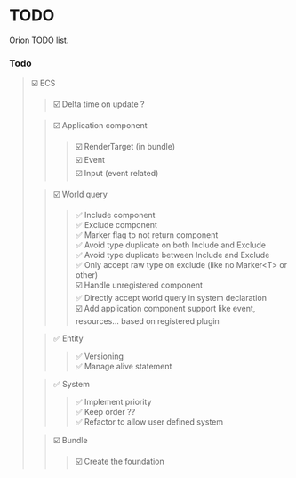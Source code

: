 # TODO

Orion TODO list.

### Todo

> ☑️ ECS
>> ☑️ Delta time on update ?
> 
>> ☑️ Application component
>>> ☑️ RenderTarget (in bundle) \
    ☑️ Event \
    ☑️ Input (event related)
> 
>> ☑️ World query
>>> ✅ Include component \
    ✅ Exclude component \
    ✅ Marker flag to not return component \
    ✅ Avoid type duplicate on both Include and Exclude \
    ✅ Avoid type duplicate between Include and Exclude \
    ✅ Only accept raw type on exclude (like no Marker\<T> or other) \
    ☑️ Handle unregistered component \
    ✅ Directly accept world query in system declaration \
    ☑️ Add application component support like event, resources... based on registered plugin 
> 
>> ✅️ Entity
>>> ✅️ Versioning \
    ✅️ Manage alive statement 
>
>> ✅️ System
>>> ✅️ Implement priority \
    ✅️ Keep order ?? \
    ✅️ Refactor to allow user defined system
> 
>> ☑️ Bundle
>>> ☑️ Create the foundation
